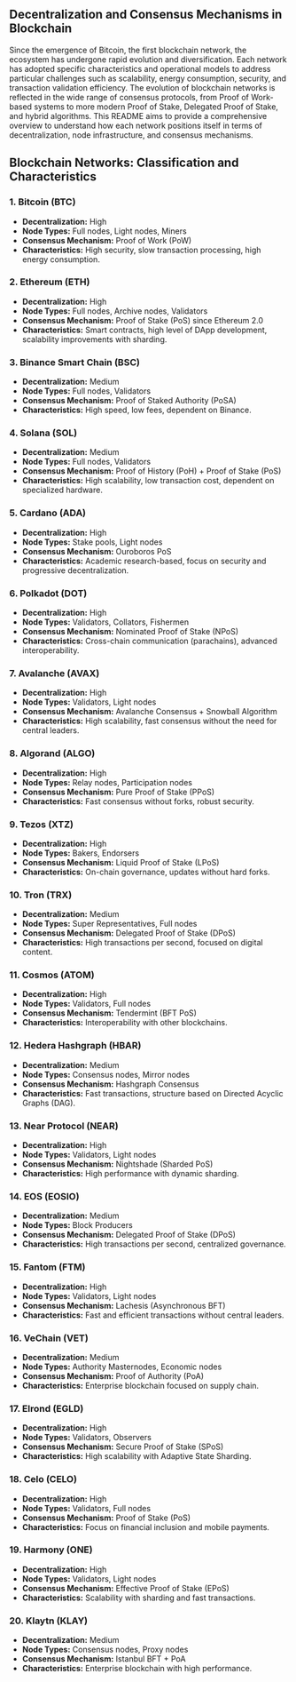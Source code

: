 ## **Decentralization and Consensus Mechanisms in Blockchain**


Since the emergence of Bitcoin, the first blockchain network, the ecosystem has undergone rapid evolution and diversification. Each network has adopted specific characteristics and operational models to address particular challenges such as scalability, energy consumption, security, and transaction validation efficiency. The evolution of blockchain networks is reflected in the wide range of consensus protocols, from Proof of Work-based systems to more modern Proof of Stake, Delegated Proof of Stake, and hybrid algorithms. This README aims to provide a comprehensive overview to understand how each network positions itself in terms of decentralization, node infrastructure, and consensus mechanisms.


## **Blockchain Networks: Classification and Characteristics**

### **1. Bitcoin (BTC)**
- **Decentralization:** High
- **Node Types:** Full nodes, Light nodes, Miners
- **Consensus Mechanism:** Proof of Work (PoW)
- **Characteristics:** High security, slow transaction processing, high energy consumption.

### **2. Ethereum (ETH)**
- **Decentralization:** High
- **Node Types:** Full nodes, Archive nodes, Validators
- **Consensus Mechanism:** Proof of Stake (PoS) since Ethereum 2.0
- **Characteristics:** Smart contracts, high level of DApp development, scalability improvements with sharding.

### **3. Binance Smart Chain (BSC)**
- **Decentralization:** Medium
- **Node Types:** Full nodes, Validators
- **Consensus Mechanism:** Proof of Staked Authority (PoSA)
- **Characteristics:** High speed, low fees, dependent on Binance.

### **4. Solana (SOL)**
- **Decentralization:** Medium
- **Node Types:** Full nodes, Validators
- **Consensus Mechanism:** Proof of History (PoH) + Proof of Stake (PoS)
- **Characteristics:** High scalability, low transaction cost, dependent on specialized hardware.

### **5. Cardano (ADA)**
- **Decentralization:** High
- **Node Types:** Stake pools, Light nodes
- **Consensus Mechanism:** Ouroboros PoS
- **Characteristics:** Academic research-based, focus on security and progressive decentralization.

### **6. Polkadot (DOT)**
- **Decentralization:** High
- **Node Types:** Validators, Collators, Fishermen
- **Consensus Mechanism:** Nominated Proof of Stake (NPoS)
- **Characteristics:** Cross-chain communication (parachains), advanced interoperability.

### **7. Avalanche (AVAX)**
- **Decentralization:** High
- **Node Types:** Validators, Light nodes
- **Consensus Mechanism:** Avalanche Consensus + Snowball Algorithm
- **Characteristics:** High scalability, fast consensus without the need for central leaders.

### **8. Algorand (ALGO)**
- **Decentralization:** High
- **Node Types:** Relay nodes, Participation nodes
- **Consensus Mechanism:** Pure Proof of Stake (PPoS)
- **Characteristics:** Fast consensus without forks, robust security.

### **9. Tezos (XTZ)**
- **Decentralization:** High
- **Node Types:** Bakers, Endorsers
- **Consensus Mechanism:** Liquid Proof of Stake (LPoS)
- **Characteristics:** On-chain governance, updates without hard forks.

### **10. Tron (TRX)**
- **Decentralization:** Medium
- **Node Types:** Super Representatives, Full nodes
- **Consensus Mechanism:** Delegated Proof of Stake (DPoS)
- **Characteristics:** High transactions per second, focused on digital content.

### **11. Cosmos (ATOM)**
- **Decentralization:** High
- **Node Types:** Validators, Full nodes
- **Consensus Mechanism:** Tendermint (BFT PoS)
- **Characteristics:** Interoperability with other blockchains.

### **12. Hedera Hashgraph (HBAR)**
- **Decentralization:** Medium
- **Node Types:** Consensus nodes, Mirror nodes
- **Consensus Mechanism:** Hashgraph Consensus
- **Characteristics:** Fast transactions, structure based on Directed Acyclic Graphs (DAG).

### **13. Near Protocol (NEAR)**
- **Decentralization:** High
- **Node Types:** Validators, Light nodes
- **Consensus Mechanism:** Nightshade (Sharded PoS)
- **Characteristics:** High performance with dynamic sharding.

### **14. EOS (EOSIO)**
- **Decentralization:** Medium
- **Node Types:** Block Producers
- **Consensus Mechanism:** Delegated Proof of Stake (DPoS)
- **Characteristics:** High transactions per second, centralized governance.

### **15. Fantom (FTM)**
- **Decentralization:** High
- **Node Types:** Validators, Light nodes
- **Consensus Mechanism:** Lachesis (Asynchronous BFT)
- **Characteristics:** Fast and efficient transactions without central leaders.

### **16. VeChain (VET)**
- **Decentralization:** Medium
- **Node Types:** Authority Masternodes, Economic nodes
- **Consensus Mechanism:** Proof of Authority (PoA)
- **Characteristics:** Enterprise blockchain focused on supply chain.

### **17. Elrond (EGLD)**
- **Decentralization:** High
- **Node Types:** Validators, Observers
- **Consensus Mechanism:** Secure Proof of Stake (SPoS)
- **Characteristics:** High scalability with Adaptive State Sharding.

### **18. Celo (CELO)**
- **Decentralization:** High
- **Node Types:** Validators, Full nodes
- **Consensus Mechanism:** Proof of Stake (PoS)
- **Characteristics:** Focus on financial inclusion and mobile payments.

### **19. Harmony (ONE)**
- **Decentralization:** High
- **Node Types:** Validators, Light nodes
- **Consensus Mechanism:** Effective Proof of Stake (EPoS)
- **Characteristics:** Scalability with sharding and fast transactions.

### **20. Klaytn (KLAY)**
- **Decentralization:** Medium
- **Node Types:** Consensus nodes, Proxy nodes
- **Consensus Mechanism:** Istanbul BFT + PoA
- **Characteristics:** Enterprise blockchain with high performance.



